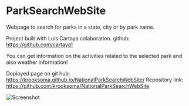 # ParkSearchWebSite
Webpage to search for parks in a state, city or by park name.

Project built with Luis Cartaya colaboration.
github: https://github.com/cartaya1

You can get information on the activities related to the selected park and also weather information!

Deployed page on git hub: https://krooksoma.github.io/NationalParkSearchWebSite/
Repository link:  https://github.com/krooksoma/NationalParkSearchWebSite



![Screenshot](https://user-images.githubusercontent.com/49839357/125367651-8bf16100-e346-11eb-8e39-a7b145fd0310.png)
